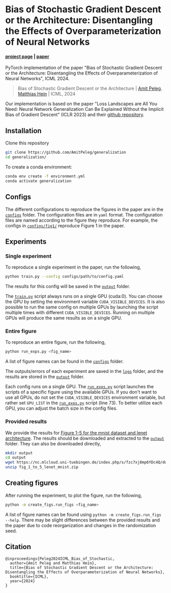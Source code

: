 # Bias of Stochastic Gradient Descent or the Architecture: Disentangling the Effects of Overparameterization of Neural Networks

#### [project page](https://bias-sgd-or-architecture.github.io) | [paper](https://arxiv.org/abs/2407.03848) 
PyTorch implementation of the paper "Bias of Stochastic Gradient Descent or the Architecture: Disentangling the Effects of Overparameterization of Neural Networks", ICML 2024.

> Bias of Stochastic Gradient Descent or the Architecture |
> [Amit Peleg](mailto:amit.peleg@uni-tuebingen.de), [Matthias Hein](https://uni-tuebingen.de/fakultaeten/mathematisch-naturwissenschaftliche-fakultaet/fachbereiche/informatik/lehrstuehle/maschinelles-lernen/team/prof-dr-matthias-hein/) |
> ICML, 2024

Our implementation is based on the paper "Loss Landscapes are All You Need: Neural Network Generalization Can Be Explained Without the Implicit Bias of Gradient Descent" (ICLR 2023) and their [github repository](https://github.com/Ping-C/optimizer).

## Installation
Clone this repository
```bash
git clone https://github.com/AmitPeleg/generalization
cd generalization/
```

To create a conda environment:
```bash
conda env create -f environment.yml
conda activate generalization
```

## Configs

The different configurations to reproduce the figures in the paper are in the [`configs`](configs) folder. The configuration files are in `yaml` format. The configuration files are named according to the figure they reproduce. For example, the configs in [`configs/fig1/`](configs/fig1/) reproduce Figure 1 in the paper.

## Experiments
### Single experiment
To reproduce a single experiment in the paper, run the following,

```bash
python train.py --config configs/path/to/config.yaml
```

The results for this config will be saved in the [`output`](output) folder.

The [`train.py`](train.py) script always runs on a single GPU (cuda:0). 
You can choose the GPU by setting the environment variable `CUDA_VISIBLE_DEVICES`.
It is also possible to run the same config on multiple GPUs by launching the script multiple times with different `CUDA_VISIBLE_DEVICES`.
Running on multiple GPUs will produce the same results as on a single GPU.

### Entire figure
To reproduce an entire figure, run the following, 
```bash
python run_exps.py <fig_name>
```
A list of figure names can be found in the [`configs`](configs) folder.

The outputs/errors of each experiment are saved in the [`logs`](logs) folder, and the results are stored in the [`output`](output) folder.

Each config runs on a single GPU. 
The [`run_exps.py`](run_exps.py) script launches the scripts of a specific figure using the available GPUs.
If you don't want to use all GPUs, do not set the `CUDA_VISIBLE_DEVICES` environment variable, but rather set `GPU_LIST` in the [`run_exps.py`](run_exps.py) script (line 73).
To better utilize each GPU, you can adjust the batch size in the config files.

### Provided results
We provide the results for [Figure 1-5 for the mnist dataset and lenet architecture](https://nc.mlcloud.uni-tuebingen.de/index.php/s/fzc7xj8mp6YDc4Q).
The results should be downloaded and extracted to the [`output`](output) folder.
They can also be downloaded directly,
```bash
mkdir output
cd output
wget https://nc.mlcloud.uni-tuebingen.de/index.php/s/fzc7xj8mp6YDc4Q/download/fig_1_to_5_lenet_mnist.zip
unzip fig_1_to_5_lenet_mnist.zip
```

## Creating figures

After running the experiment, to plot the figure, run the following,

```bash
python -m create_figs.run_figs <fig_name>
```
A list of figure names can be found using `python -m create_figs.run_figs --help`.
There may be slight differences between the provided results and the paper due to code reorganization and changes in the randomization seed.

## Citation
```
@inproceedings{Peleg2024ICML_Bias_of_Stochastic,
  author={Amit Peleg and Matthias Hein},
  title={Bias of Stochastic Gradient Descent or the Architecture: Disentangling the Effects of Overparameterization of Neural Networks},
  booktitle={ICML},
  year={2024}
}
```
